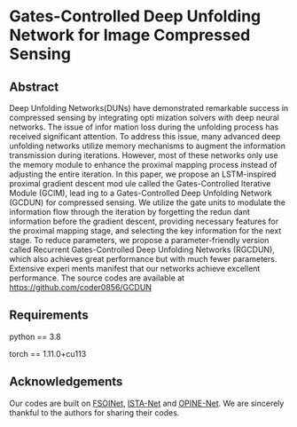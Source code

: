 # Gates-Controlled Deep Unfolding Network for Image Compressed Sensing
## Abstract
Deep Unfolding Networks(DUNs) have demonstrated remarkable success in compressed sensing by integrating opti
mization solvers with deep neural networks. The issue of infor
mation loss during the unfolding process has received significant
 attention. To address this issue, many advanced deep unfolding
 networks utilize memory mechanisms to augment the information
 transmission during iterations. However, most of these networks
 only use the memory module to enhance the proximal mapping
 process instead of adjusting the entire iteration. In this paper,
 we propose an LSTM-inspired proximal gradient descent mod
ule called the Gates-Controlled Iterative Module (GCIM), lead
ing to a Gates-Controlled Deep Unfolding Network (GCDUN) for
 compressed sensing. We utilize the gate units to modulate the
 information flow through the iteration by forgetting the redun
dant information before the gradient descent, providing necessary
 features for the proximal mapping stage, and selecting the key
 information for the next stage. To reduce parameters, we propose
 a parameter-friendly version called Recurrent Gates-Controlled
 Deep Unfolding Networks (RGCDUN), which also achieves great
 performance but with much fewer parameters. Extensive experi
ments manifest that our networks achieve excellent performance.
The source codes are available at https://github.com/coder0856/GCDUN

## Requirements
python == 3.8

torch == 1.11.0+cu113
## Acknowledgements
Our codes are built on [FSOINet](https://github.com/cwjjun/FSOINet), [ISTA-Net](https://github.com/jianzhangcs/ISTA-Net-PyTorch) and [OPINE-Net](https://jianzhang.tech/projects/OPINENet). We are sincerely thankful to the authors for sharing their codes.
